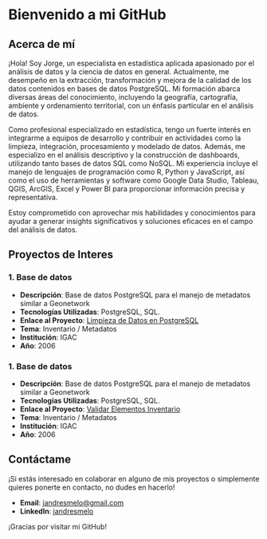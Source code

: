 # Bienvenido a mi GitHub

## Acerca de mí
¡Hola! Soy Jorge, un especialista en estadística aplicada apasionado por el análisis de datos y la ciencia de datos en general. Actualmente, me desempeño en la extracción, transformación y mejora de la calidad de los datos contenidos en bases de datos PostgreSQL. Mi formación abarca diversas áreas del conocimiento, incluyendo la geografía, cartografía, ambiente y ordenamiento territorial, con un énfasis particular en el análisis de datos.

Como profesional especializado en estadística, tengo un fuerte interés en integrarme a equipos de desarrollo y contribuir en actividades como la limpieza, integración, procesamiento y modelado de datos. Además, me especializo en el análisis descriptivo y la construcción de dashboards, utilizando tanto bases de datos SQL como NoSQL. Mi experiencia incluye el manejo de lenguajes de programación como R, Python y JavaScript, así como el uso de herramientas y software como Google Data Studio, Tableau, QGIS, ArcGIS, Excel y Power BI para proporcionar información precisa y representativa.

Estoy comprometido con aprovechar mis habilidades y conocimientos para ayudar a generar insights significativos y soluciones eficaces en el campo del análisis de datos.

## Proyectos de Interes

### 1. Base de datos
- **Descripción**: Base de datos PostgreSQL para el manejo de metadatos similar a Geonetwork
- **Tecnologías Utilizadas**: PostgreSQL, SQL.
- **Enlace al Proyecto**: [Limpieza de Datos en PostgreSQL](enlace-al-proyecto)
- **Tema**: Inventario / Metadatos
- **Institución**: IGAC
- **Año**: 2006

### 1. Base de datos
- **Descripción**: Base de datos PostgreSQL para el manejo de metadatos similar a Geonetwork
- **Tecnologías Utilizadas**: PostgreSQL, SQL.
- **Enlace al Proyecto**: [Validar Elementos Inventario](https://github.com/jandresmelo/INVENTARIO_VALIDATOR.git)
- **Tema**: Inventario / Metadatos
- **Institución**: IGAC
- **Año**: 2006

## Contáctame
¡Si estás interesado en colaborar en alguno de mis proyectos o simplemente quieres ponerte en contacto, no dudes en hacerlo!

- **Email**: [jandresmelo@gmail.com](mailto:jandresmelo@gmail.com )
- **LinkedIn**: [jandresmelo](https://www.linkedin.com/in/jandresmelo/)


¡Gracias por visitar mi GitHub!

